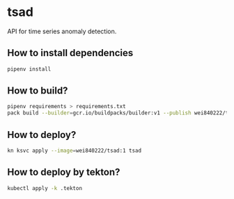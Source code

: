 # tsad
API for time series anomaly detection.

## How to install dependencies
```bash
pipenv install
```

## How to build?
```bash
pipenv requirements > requirements.txt
pack build --builder=gcr.io/buildpacks/builder:v1 --publish wei840222/tsad:1 --env GOOGLE_ENTRYPOINT="uvicorn main:app --host=0.0.0.0 --port=8080 --workers=4 --log-level=debug"
```

## How to deploy?
```bash
kn ksvc apply --image=wei840222/tsad:1 tsad
```

## How to deploy by tekton?
```bash
kubectl apply -k .tekton
```
